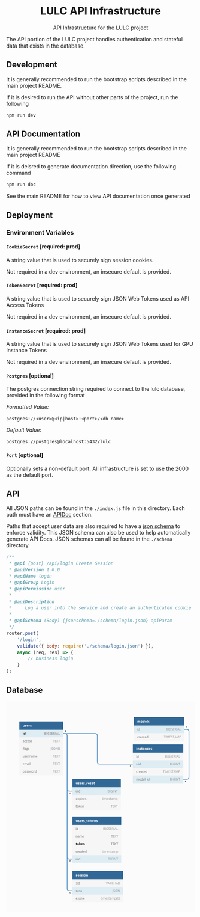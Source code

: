 <h1 align=center>LULC API Infrastructure</h1>

<p align=center>API Infrastructure for the LULC project</p>

The API portion of the LULC project handles authentication and stateful data
that exists in the database.

## Development

It is generally recommended to run the bootstrap scripts described in the main project README.

If it is desired to run the API without other parts of the project, run the following

```sh
npm run dev
```

## API Documentation

It is generally recommended to run the bootstrap scripts described in the main project README

If it is deisred to generate documentation direction, use the following command

```sh
npm run doc
```

See the main README for how to view API documentation once generated

## Deployment

### Environment Variables

#### `CookieSecret` [required: prod]

A string value that is used to securely sign session cookies.

Not required in a dev environment, an insecure default is provided.

#### `TokenSecret` [required: prod]

A string value that is used to securely sign JSON Web Tokens used as API Access Tokens

Not required in a dev environment, an insecure default is provided.

#### `InstanceSecret` [required: prod]

A string value that is used to securely sign JSON Web Tokens used for GPU Instance Tokens

Not required in a dev environment, an insecure default is provided.

#### `Postgres` [optional]

The postgres connection string required to connect to the lulc database, provided in the following format

_Formatted Value:_
```
postgres://<user>@<ip|host>:<port>/<db name>
```

_Default Value:_
```
postgres://postgres@localhost:5432/lulc
```

#### `Port` [optional]

Optionally sets a non-default port. All infrastructure is set to use the 2000 as the default port.

## API

All JSON paths can be found in the `./index.js` file in this directory. Each
path must have an [APIDoc](https://apidocjs.com/) section.

Paths that accept user data are also required to have a [json schema](https://json-schema.org/)
to enforce validity. This JSON schema can also be used to help automatically
generate API Docs. JSON schemas can all be found in the `./schema` directory

```js
/**
 * @api {post} /api/login Create Session
 * @apiVersion 1.0.0
 * @apiName login
 * @apiGroup Login
 * @apiPermission user
 *
 * @apiDescription
 *     Log a user into the service and create an authenticated cookie
 *
 * @apiSchema (Body) {jsonschema=./schema/login.json} apiParam
 */
router.post(
    '/login',
    validate({ body: require('./schema/login.json') }),
    async (req, res) => {
        // business login
    }
);
```

## Database

![database diagram](./doc/db.png)
